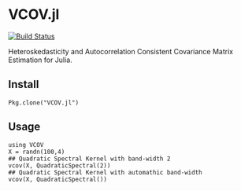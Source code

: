 # VCOV.jl

[![Build Status](https://travis-ci.org/gragusa/VCov.jl.svg?branch=master)](https://travis-ci.org/gragusa/VCov.jl)

Heteroskedasticity and Autocorrelation Consistent Covariance Matrix Estimation for Julia.

## Install

```
Pkg.clone("VCOV.jl")
```

## Usage

```
using VCOV
X = randn(100,4)
## Quadratic Spectral Kernel with band-width 2
vcov(X, QuadraticSpectral(2))
## Quadratic Spectral Kernel with automathic band-width 
vcov(X, QuadraticSpectral())
```
